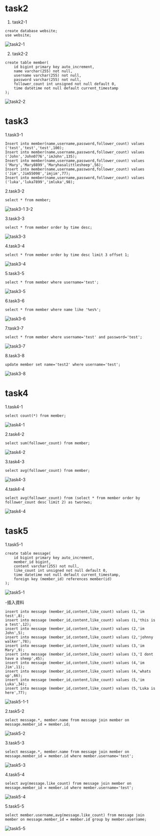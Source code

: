 
# task2
1. task2-1
``` mysql
create database website;
use website;
```
![task2-1](https://github.com/otismwo86/otismwo86.github.io/assets/156811348/addc730c-8a1c-42a6-ae73-db8ceddc4460)

2. task2-2
``` mysql
create table member(
	id bigint primary key auto_increment,
    name varchar(255) not null,
    username varchar(255) not null,
    password varchar(255) not null,
    follower_count int unsigned not null default 0,
    time datetime not null default current_timestamp
);
```
![task2-2](https://github.com/otismwo86/otismwo86.github.io/assets/156811348/6e5ef54e-f3e0-4a6b-aca1-fd26f2669e5e)

# task3
1.task3-1
``` mysql
Insert into member(name,username,password,follower_count) values ('test','test','test',100);
Insert into member(name,username,password,follower_count) values ('John','John0776','imJohn',135);
Insert into member(name,username,password,follower_count) values ('Mary','Mary8899','Maryhasalittlesheep',56);
Insert into member(name,username,password,follower_count) values ('Jim','Jim55098','imjim',77);
Insert into member(name,username,password,follower_count) values ('luka','luka7899','imluka',98);
```

2.task3-2
``` mysql
select * from member;
```
![task3-1 3-2](https://github.com/otismwo86/otismwo86.github.io/assets/156811348/03a5129e-553e-449c-b57b-51ee560bf0f6)

3.task3-3
``` mysql
select * from member order by time desc;
```
![task3-3](https://github.com/otismwo86/otismwo86.github.io/assets/156811348/0566c989-e0d7-42f6-8877-32968a81706b)

4.task3-4
``` mysql
select * from member order by time desc limit 3 offset 1;
```
![task3-4](https://github.com/otismwo86/otismwo86.github.io/assets/156811348/d1223e36-0309-4438-a759-8a9c22e1d0d0)

5.task3-5
``` mysql
select * from member where username='test';
```
![task3-5](https://github.com/otismwo86/otismwo86.github.io/assets/156811348/08d6c7d2-1f36-476c-982d-e72fb35ae377)


6.task3-6
``` mysql
select * from member where name like '%es%';
```
![task3-6](https://github.com/otismwo86/otismwo86.github.io/assets/156811348/ee40718a-a3ab-4f88-a20f-6e3f472fd533)

7.task3-7
``` mysql
select * from member where username='test' and password='test';
```
![task3-7](https://github.com/otismwo86/otismwo86.github.io/assets/156811348/2a668174-2b47-4596-b0d7-d9491a76a3af)


8.task3-8
``` mysql
update member set name='test2' where username='test';
```
![task3-8](https://github.com/otismwo86/otismwo86.github.io/assets/156811348/a8efd378-b1fa-43f0-a830-7c1110cbf7aa)

# task4
1.task4-1
``` mysql
select count(*) from member;
```
![task4-1](https://github.com/otismwo86/otismwo86.github.io/assets/156811348/0429043a-345e-454f-a9e8-6605128f492c)

2.task4-2
``` mysql
select sum(follower_count) from member;
```
![task4-2](https://github.com/otismwo86/otismwo86.github.io/assets/156811348/72b5ece3-8075-41d0-b70f-b87c254ea8d2)

3.task4-3
``` mysql
select avg(follower_count) from member;
```
![task4-3](https://github.com/otismwo86/otismwo86.github.io/assets/156811348/01a8475f-aceb-46c5-8742-36ee75552ba0)

4.task4-4
``` mysql
select avg(follower_count) from (select * from member order by follower_count desc limit 2) as tworows;
```
![task4-4](https://github.com/otismwo86/otismwo86.github.io/assets/156811348/ca5f7e82-75ec-4559-9f35-b2221b0121ba)

# task5
1.task5-1
``` mysql
create table message(
	id bigint primary key auto_increment,
    member_id bigint,
    content varchar(255) not null,
    like_count int unsigned not null default 0,
    time datetime not null default current_timestamp,
    foreign key (member_id) references member(id)
);
```
![task5-1](https://github.com/otismwo86/otismwo86.github.io/assets/156811348/04f0f962-5808-45cf-b4df-4dd4ebf2ad7b)

-插入資料
``` mysql
insert into message (member_id,content,like_count) values (1,'im test',8);
insert into message (member_id,content,like_count) values (1,'this is a test',12);
insert into message (member_id,content,like_count) values (2,'im John',5);
insert into message (member_id,content,like_count) values (2,'johnny walker',78);
insert into message (member_id,content,like_count) values (3,'im Mary',9);
insert into message (member_id,content,like_count) values (3,'I dont have a sheep',45);
insert into message (member_id,content,like_count) values (4,'im Jim',11);
insert into message (member_id,content,like_count) values (4,'whats up',66);
insert into message (member_id,content,like_count) values (5,'im Luka',34);
insert into message (member_id,content,like_count) values (5,'Luka is here',77);
```
![task5-1-1](https://github.com/otismwo86/otismwo86.github.io/assets/156811348/c3c591fd-2721-48a9-9521-3c6e389649d1)

2.task5-2
``` mysql
select message.*, member.name from message join member on message.member_id = member.id;
```
![task5-2](https://github.com/otismwo86/otismwo86.github.io/assets/156811348/859e46ad-e5b6-4546-a3ca-94d02c4314b3)

3.task5-3
``` mysql
select message.*, member.name from message join member on message.member_id = member.id where member.username='test';
```
![task5-3](https://github.com/otismwo86/otismwo86.github.io/assets/156811348/5e478101-8fac-4d23-b7b1-a2d1754a14ef)

4.task5-4
``` mysql
select avg(message.like_count) from message join member on message.member_id = member.id where member.username='test';
```
![task5-4](https://github.com/otismwo86/otismwo86.github.io/assets/156811348/463afbf4-d100-4a4f-88de-116900ec8f5a)

5.task5-5
``` mysql
select member.username,avg(message.like_count) from message join member on message.member_id = member.id group by member.username;
```
![task5-5](https://github.com/otismwo86/otismwo86.github.io/assets/156811348/7aa3a3a7-8d9c-4a94-8c2f-d5b4fb1e216b)
